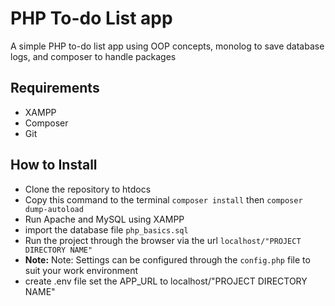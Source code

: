 <div dir="ltr">
<h1> PHP To-do List app </h1>
A simple PHP to-do list app using OOP concepts, monolog to save database logs, and composer to handle packages

<h2> Requirements </h2>
<ul>
  <li>XAMPP</li>
  <li>Composer</li>
  <li>Git</li>
</ul>
<h2> How to Install </h2>
<ul>
  <li>Clone the repository to htdocs</li>
  <li>Copy this command to the terminal <code>composer install</code> then <code>composer dump-autoload</code></li>
  <li>Run Apache and MySQL using XAMPP</li>
  <li>import the database file  <code>php_basics.sql</code></li>
  <li>Run the project through the browser via the url <code>localhost/"PROJECT DIRECTORY NAME"</code></li>
  <li><strong>Note:</strong> Note: Settings can be configured through the <code>config.php</code> file to suit your work environment</li>
  <li>create .env file set the APP_URL to localhost/"PROJECT DIRECTORY NAME"</li>
</ul>
</div>
